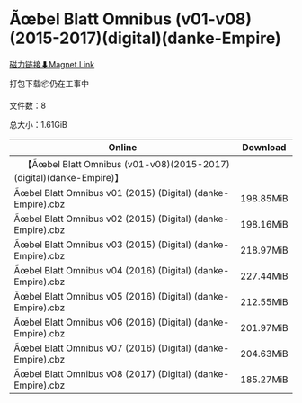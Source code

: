 # Ãœbel Blatt Omnibus (v01-v08)(2015-2017)(digital)(danke-Empire)

[磁力链接⬇Magnet Link](magnet:?xt=urn:btih:657a9e8efbbc69c4fe99d150cf9b7527fdb6c4a5&dn=%C3%83%C5%93bel%20Blatt%20Omnibus%20%28v01-v08%29%282015-2017%29%28digital%29%28danke-Empire%29)

打包下载📦仍在工事中

文件数：8

总大小：1.61GiB

Online | Download
--- | ---
&emsp;【Ãœbel Blatt Omnibus (v01-v08)(2015-2017)(digital)(danke-Empire)】 | 
Ãœbel Blatt Omnibus v01 (2015) (Digital) (danke-Empire).cbz | 198.85MiB
Ãœbel Blatt Omnibus v02 (2015) (Digital) (danke-Empire).cbz | 198.16MiB
Ãœbel Blatt Omnibus v03 (2015) (Digital) (danke-Empire).cbz | 218.97MiB
Ãœbel Blatt Omnibus v04 (2016) (Digital) (danke-Empire).cbz | 227.44MiB
Ãœbel Blatt Omnibus v05 (2016) (Digital) (danke-Empire).cbz | 212.55MiB
Ãœbel Blatt Omnibus v06 (2016) (Digital) (danke-Empire).cbz | 201.97MiB
Ãœbel Blatt Omnibus v07 (2016) (Digital) (danke-Empire).cbz | 204.63MiB
Ãœbel Blatt Omnibus v08 (2017) (Digital) (danke-Empire).cbz | 185.27MiB